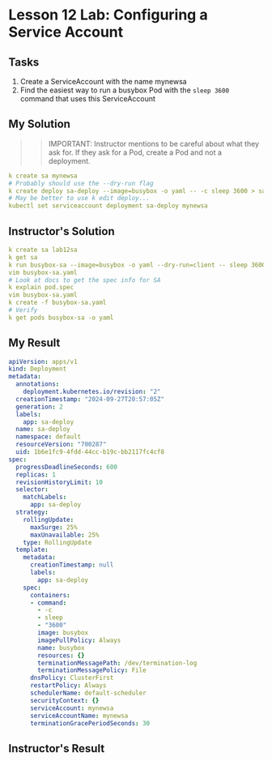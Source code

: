 # Lesson 12 Lab: Configuring a Service Account

## Tasks
1. Create a ServiceAccount with the name mynewsa
2. Find the easiest way to run a busybox Pod with the `sleep 3600` command that uses this ServiceAccount

## My Solution

>> IMPORTANT: Instructor mentions to be careful about what they ask for. If they ask for a Pod, create a Pod and not a deployment.

```yaml
k create sa mynewsa
# Probably should use the --dry-run flag
k create deploy sa-deploy --image=busybox -o yaml -- -c sleep 3600 > sa-deploy.yaml
# May be better to use k edit deploy...
kubectl set serviceaccount deployment sa-deploy mynewsa
```

## Instructor's Solution

```yaml
k create sa lab12sa
k get sa
k run busybox-sa --image=busybox -o yaml --dry-run=client -- sleep 3600 > busybox-sa.yaml
vim busybox-sa.yaml
# Look at docs to get the spec info for SA
k explain pod.spec
vim busybox-sa.yaml
k create -f busybox-sa.yaml
# Verify
k get pods busybox-sa -o yaml
```

## My Result

```yaml
apiVersion: apps/v1
kind: Deployment
metadata:
  annotations:
    deployment.kubernetes.io/revision: "2"
  creationTimestamp: "2024-09-27T20:57:05Z"
  generation: 2
  labels:
    app: sa-deploy
  name: sa-deploy
  namespace: default
  resourceVersion: "700287"
  uid: 1b6e1fc9-4fdd-44cc-b19c-bb2117fc4cf8
spec:
  progressDeadlineSeconds: 600
  replicas: 1
  revisionHistoryLimit: 10
  selector:
    matchLabels:
      app: sa-deploy
  strategy:
    rollingUpdate:
      maxSurge: 25%
      maxUnavailable: 25%
    type: RollingUpdate
  template:
    metadata:
      creationTimestamp: null
      labels:
        app: sa-deploy
    spec:
      containers:
      - command:
        - -c
        - sleep
        - "3600"
        image: busybox
        imagePullPolicy: Always
        name: busybox
        resources: {}
        terminationMessagePath: /dev/termination-log
        terminationMessagePolicy: File
      dnsPolicy: ClusterFirst
      restartPolicy: Always
      schedulerName: default-scheduler
      securityContext: {}
      serviceAccount: mynewsa
      serviceAccountName: mynewsa
      terminationGracePeriodSeconds: 30
```

## Instructor's Result

```yaml

```
